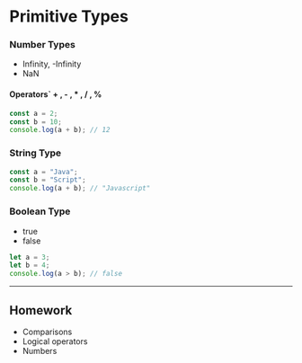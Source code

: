 # Primitive Types

### Number Types

- Infinity, -Infinity
- NaN

#### Operators` + , - , \* , / , %

```javascript
const a = 2;
const b = 10;
console.log(a + b); // 12
```

### String Type

```javascript
const a = "Java";
const b = "Script";
console.log(a + b); // "Javascript"
```

### Boolean Type

- true
- false

```javascript
let a = 3;
let b = 4;
console.log(a > b); // false
```
---
## Homework 
- Comparisons
- Logical operators
- Numbers